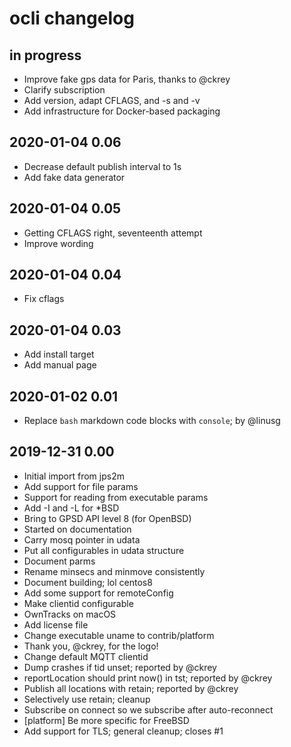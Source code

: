 # ocli changelog

## in progress
- Improve fake gps data for Paris, thanks to @ckrey
- Clarify subscription
- Add version, adapt CFLAGS, and -s and -v
- Add infrastructure for Docker-based packaging

## 2020-01-04 0.06
- Decrease default publish interval to 1s
- Add fake data generator

## 2020-01-04 0.05
- Getting CFLAGS right, seventeenth attempt
- Improve wording

## 2020-01-04 0.04
- Fix cflags

## 2020-01-04 0.03
- Add install target
- Add manual page

## 2020-01-02 0.01
- Replace `bash` markdown code blocks with `console`; by @linusg

## 2019-12-31 0.00
- Initial import from jps2m
- Add support for file params
- Support for reading from executable params
- Add -I and -L for *BSD
- Bring to GPSD API level 8 (for OpenBSD)
- Started on documentation
- Carry mosq pointer in udata
- Put all configurables in udata structure
- Document parms
- Rename minsecs and minmove consistently
- Document building; lol centos8
- Add some support for remoteConfig
- Make clientid configurable
- OwnTracks on macOS
- Add license file
- Change executable uname to contrib/platform
- Thank you, @ckrey, for the logo!
- Change default MQTT clientid
- Dump crashes if tid unset; reported by @ckrey
- reportLocation should print now() in tst; reported by @ckrey
- Publish all locations with retain; reported by @ckrey
- Selectively use retain; cleanup
- Subscribe on connect so we subscribe after auto-reconnect
- [platform] Be more specific for FreeBSD
- Add support for TLS; general cleanup; closes #1
